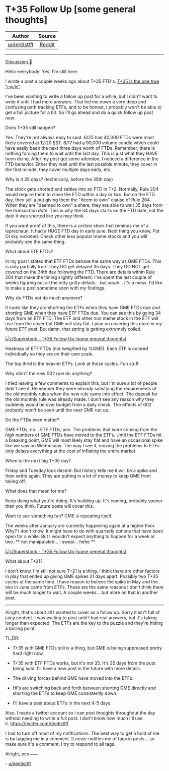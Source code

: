 T+35 Follow Up [some general thoughts]
======================================

| Author       | Source       | 
| :-------------: |:-------------:|
|  [u/dentisttft](https://www.reddit.com/user/dentisttft/) | [Reddit](https://www.reddit.com/r/Superstonk/comments/obng9s/t35_follow_up_some_general_thoughts/) | 

---

[Discussion 🦍](https://www.reddit.com/r/Superstonk/search?q=flair_name%3A%22Discussion%20%F0%9F%A6%8D%22&restrict_sr=1)

Hello everybody! Yes, I'm still here.

I wrote a post a couple weeks ago about T+35 FTD's. [T+35 is the one true "cycle"](https://www.reddit.com/r/Superstonk/comments/o155a6/t35_is_the_one_true_cycle_evidence_to_back_my/)

I've been wanting to write a follow up post for a while, but I didn't want to write it until I had more answers. That led me down a very deep and confusing path tracking ETFs, and to be honest, I probably won't be able to get a full picture for a bit. So I'll go ahead and do a quick follow up post now.

Does T+35 still happen?

Yes. They're not always easy to spot. 6/25 had 40,000 FTDs were most likely covered at 12:20 EST. 6/17 had a 90,000 volume candle which could have easily been the next three days worth of FTDs. Remember, there is nothing forcing them to wait until the last day. This is just what they HAVE been doing. After my post got some attention, I noticed a difference in the FTD behavior. Either they wait until the last possible minute, they cover in the first minute, they cover multiple days early, etc.

Why is it 35 days? (technically, before the 35th day)

The stock gets shorted and settles into an FTD in T+2. Normally, Rule 204 would require them to close the FTD within a day or two. But on the FTD day, they sell a put giving them the "deem to own" clause of Rule 204. When they are "deemed to own" a share, they are able to wait 35 days from the *transaction date*. This is why the 34 days starts on the FTD date, not the date it was shorted like you may think.

If you want proof of this, there is a certain stock that reminds me of a leprechaun. It had a HUGE FTD day in early june. Next thing you know, Put OI sky rocketed. Check other less popular meme stocks and you will probably see the same thing.

What about ETF FTDs?

In my post I stated that ETF FTDs behave the same way as GME FTDs. This is only partially true. They DO get delayed 35 days. They DO NOT get covered on the 34th day following the FTD. There are details within Rule 204 that make the timing slightly different. I've spent the last couple of weeks figuring out all the nitty gritty details... but woah... it's a mess. I'd like to make a post sometime soon with my findings.

Why do FTDs not do much anymore?

It looks like they are shorting the ETFs when they have GME FTDs due and shorting GME when they have ETF FTDs due. You can see this by going 34 days from an ETF FTD. The ETF and other non meme stock in the ETF will rise from the cover but GME will stay flat. I plan on covering this more in my future ETF post. But damn, that spring is getting extremely coiled.

[![r/Superstonk - T+35 Follow Up [some general thoughts]](https://preview.redd.it/tzjywmtg4m871.png?width=2242&format=png&auto=webp&s=3d1b425ba9041c37465618d6181449f8d8ab3d19)](https://preview.redd.it/tzjywmtg4m871.png?width=2242&format=png&auto=webp&s=3d1b425ba9041c37465618d6181449f8d8ab3d19)

Heatmap of ETF FTDs (not weighted by %GME). Each ETF is colored individually so they are on their own scale.

The top third is the heavier ETFs. Look at those cycles. Fun stuff.

Why didn't the new 002 rule do anything?

I tried leaving a few comments to explain this, but I'm sure a lot of people didn't see it. Remember they were *already* satisfying the requirements of the old monthly rules when the new rule came into effect. The deposit for the old monthly rule was already made. I don't see any reason why they suddenly would be over budget from a daily check. The effects of 002 probably won't be seen until the next GME run up.

Do the FTDs even matter?

GME FTDs, no... ETF FTDs, yes. The problems that were coming from the high numbers of GME FTDs have moved to the ETFs. Until the ETF FTDs hit a breaking point, GME will most likely stay flat and have an occasional spike like we saw on Wednesday. The way I see it, moving the problems to ETFs only delays everything at the cost of inflating the entire market.

When is the next big T+35 day?

Friday and Tuesday look decent. But history tells me it will be a spike and then settle again. They are putting in a lot of money to keep GME from taking off.

What does that mean for me?

Keep doing what you're doing. It's building up. It's coming, probably sooner than you think. Future posts will cover this.

Want to see something fun? GME is repeating itself.

The weeks after January are currently happening again at a higher floor. Why? I don't know. It might have to do with quarterly options that have been open for a while. But I wouldn't expect anything to happen for a week or two. ** not manipulated... I swear... hehe **

[![r/Superstonk - T+35 Follow Up [some general thoughts]](https://preview.redd.it/cb1m05dm5m871.png?width=1097&format=png&auto=webp&s=5605fd333b0ac1d9b31c6ad16a290acd15d9202a)](https://preview.redd.it/cb1m05dm5m871.png?width=1097&format=png&auto=webp&s=5605fd333b0ac1d9b31c6ad16a290acd15d9202a)

What about T+21?

I don't know. I'm still not sure T+21 is a thing. I think there are other factors in play that ended up giving GME spikes 21 days apart. Possibly two T+35 cycles at the same time. I have reason to believe the spike in May and the two in June came from ETFs. These are the same reasons I don't think there will be much longer to wait. A couple weeks... but more on that in another post.

---------------------------------------------------------------------------

Alright, that's about all I wanted to cover as a follow up. Sorry it isn't full of juicy content. I was waiting to post until I had real answers, but it's taking longer than expected. The ETFs are the key to the puzzle and they're hitting a boiling point.

TL;DR:

-   T+35 with GME FTDs still is a thing, but GME is being suppressed pretty hard right now.

-   T+35 with ETF FTDs works, but it's not 35. It's 35 days from the puts being sold. I'll have a new post in the future with more details.

-   The driving forces behind GME have moved into the ETFs.

-   HFs are switching back and forth between shorting GME directly and shorting the ETFs to keep GME consistently down.

-   I'll have a post about ETFs in the next 4-5 days.

Also, I made a twitter account so I can post thoughts throughout the day without needing to write a full post. I don't know how much I'll use it. <https://twitter.com/dentisttft>

I had to turn off most of my notifications. The best way to get a hold of me is by tagging me in a comment. It never notifies me of tags in posts... so make sure it's a comment. I try to respond to all tags.

Alright, pce~~~

- [u/dentisttft](https://www.reddit.com/u/dentisttft/)
